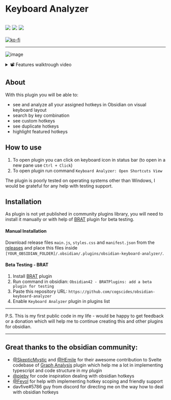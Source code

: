 # Keyboard Analyzer
![](https://img.shields.io/badge/Windows-Ok-brightgreen) ![](https://img.shields.io/badge/Android-Ok-brightgreen) ![](https://img.shields.io/badge/MacOS-Bugs-red)
---

[![ko-fi](https://ko-fi.com/img/githubbutton_sm.svg)](https://ko-fi.com/S6S5E6K74)

---

![image](https://user-images.githubusercontent.com/50235526/208871771-f1feb390-1d4e-4ea4-b2c9-7696b18a2f8f.png)

<details><summary>📽️ Features walktrough video</summary>
<video src="https://user-images.githubusercontent.com/50235526/185812119-392b895c-ebd5-48df-accf-98933ef8a234.mp4" controls></video>
</details>


## About

With this plugin you will be able to:

- see and analyze all your assigned hotkeys in Obsidian on visual keyboard
  layout
- search by key combination
- see custom hotkeys
- see duplicate hotkeys
- highlight featured hotkeys

## How to use

1. To open plugin you can click on keyboard icon in status bar (to open in a new
   pane use `Ctrl + Click`)
2. To open plugin run command `Keyboard Analyzer: Open Shortcuts View`

The plugin is poorly tested on operating systems other than Windows, I would be
grateful for any help with testing support.

## Installation

As plugin is not yet published in community plugins library, you will need to install it manually or with
help of [BRAT](https://github.com/TfTHacker/obsidian42-brat) plugin for beta
testing.

#### Manual Installation

Download release files `main.js`, `styles.css` and `manifest.json` from the
[releases](https://github.com/cogscides/obsidian-keyboard-analyzer/releases) and
place this files inside
`[YOUR_OBSIDIAN_FOLDER]/.obsidian/.plugins/obsidian-keyboard-analyzer/`.

#### Beta Testing - BRAT

1. Install [BRAT](https://github.com/TfTHacker/obsidian42-brat) plugin
2. Run command in obsidian:
   `Obsidian42 - BRATPlugins: add a beta plugin for testing`
3. Paste this repository URL:
   `https://github.com/cogscides/obsidian-keyboard-analyzer`
4. Enable `Keyboard Analyzer` plugin in plugins list

---

P.S. This is my first public code in my life - would be happy to get feedback or
a donation which will help me to continue creating this and other plugins for
obsidian.

---

## Great thanks to the obsidian community:

- [@SkepticMystic](https://github.com/SkepticMystic) and
  [@HEmile](https://github.com/HEmile) for their awesome contribution to Svelte
  codebase of [Graph Analysis](https://github.com/SkepticMystic/graph-analysis)
  plugin which help me a lot in implementing typescript and code structure in my
  plugin
- [@pjeby](https://github.com/pjeby) for code inspiration dealing with obsidian
  hotkeys
- [@Fevol](https://github.com/Fevol) for help with implementing hotkey scoping
  and friendly support
- davfive#5786 guy from discord for directing me on the way how to deal with
  obsidian hotkeys
